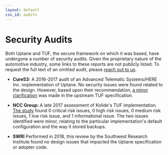 ```yaml
---
layout: default
css_id: audits
---
```


# Security Audits

Both Uptane and TUF, the secure framework on which it was based, have
undergone a number of security audits. Given the proprietary nature of the
automotive industry, some links to these reports are not publicly listed.
To request the full text of an omitted audit, please
[reach out to us](https://uptane.github.io/participate.html).

* **Cure53:** A 2016-2017 audit of an Advanced Telematic
Systems/HERE Inc. implementation of Uptane. No security issues were found
related to the design. However, based upon their recommendation, [a minor clarification](https://github.com/theupdateframework/taps/blob/master/tap9.md) was made in the upstream TUF specification.

* **NCC Group:** A late 2017 assessment of Kolide's TUF implementation.
[The study](https://www.nccgroup.com/globalassets/our-research/us/public-reports/2017/ncc-group-kolide-the-update-framework-security-assessment.pdf)
found 0 critical risk issues, 0 high risk issues, 0 medium risk issues, 1
low risk issue, and 1 informational issue. The two issues identified were
minor, relating to the particular implementation's
default configuration and the way it stored backups.

* **SWRI** Performed in 2018, this review by the Southwest Research Institute
found no design issues that impacted the Uptane specification or adopter code.
